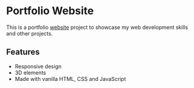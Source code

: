 # Portfolio Website

This is a portfolio [website](https://anit-a.github.io/Portfolio-website/) project to showcase my web development skills and other projects.

## Features

* Responsive design
* 3D elements
* Made with vanilla HTML, CSS and JavaScript
